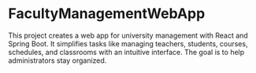 # FacultyManagementWebApp
This project creates a web app for university management with React and Spring Boot. It simplifies tasks like managing teachers, students, courses, schedules, and classrooms with an intuitive interface. The goal is to help administrators stay organized.
